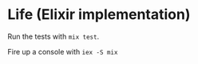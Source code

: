 # Life (Elixir implementation)

Run the tests with `mix test`.

Fire up a console with `iex -S mix`
